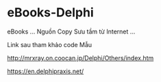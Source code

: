 # eBooks-Delphi
eBooks ... Nguồn Copy Sưu tầm từ Internet ...

Link sau tham khảo code Mẫu

http://mrxray.on.coocan.jp/Delphi/Others/index.htm

https://en.delphipraxis.net/
